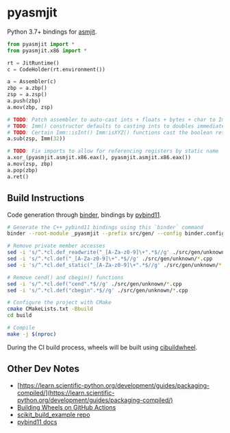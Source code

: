 # pyasmjit
Python 3.7+ bindings for [asmjit](https://github.com/asmjit/asmjit).

```python
from pyasmjit import *
from pyasmjit.x86 import *

rt = JitRuntime()
c = CodeHolder(rt.environment())

a = Assembler(c)
zbp = a.zbp()
zsp = a.zsp()
a.push(zbp)
a.mov(zbp, zsp)

# TODO: Patch assembler to auto-cast ints + floats + bytes + char to Immutable values
# TODO: Imm() constructor defaults to casting ints to doubles immediately. Need to fix that.
# TODO: Certain Imm::isInt() Imm:isXYZ() functions cast the boolean return values back to ints. Need to fix that.
a.sub(zsp, Imm(32))

# TODO: Fix imports to allow for referencing registers by static name
a.xor_(pyasmjit.asmjit.x86.eax(), pyasmjit.asmjit.x86.eax())
a.mov(zsp, zbp)
a.pop(zbp)
a.ret()
```

## Build Instructions
Code generation through [binder](https://cppbinder.readthedocs.io/en/latest/config.html), bindings by [pybind11](https://github.com/pybind/pybind11).

```bash
# Generate the C++ pybind11 bindings using this `binder` command
binder --root-module _pyasmjit --prefix src/gen/ --config binder.config src/all_includes.hpp -- -std=c++11 -Iextern/asmjit/src/ -DNDEBUG -iwithsysroot=/usr/local/c++/13/ -DASMJIT_NO_DEPRECATED

# Remove private member accesses
sed -i 's/^.*cl.def_readwrite("_[A-Za-z0-9]\+".*$//g' ./src/gen/unknown/*.cpp
sed -i 's/^.*cl.def("_[A-Za-z0-9]\+".*$//g' ./src/gen/unknown/*.cpp
sed -i 's/^.*cl.def_static("_[A-Za-z0-9]\+".*$//g' ./src/gen/unknown/*.cpp

# Remove cend() and cbegin() functions
sed -i 's/^.*cl.def("cend".*$//g' ./src/gen/unknown/*.cpp
sed -i 's/^.*cl.def("cbegin".*$//g' ./src/gen/unknown/*.cpp

# Configure the project with CMake
cmake CMakeLists.txt -Bbuild
cd build

# Compile
make -j $(nproc)
```

During the CI build process, wheels will be built using [cibuildwheel](https://cibuildwheel.pypa.io/en/stable/).

## Other Dev Notes
- [https://learn.scientific-python.org/development/guides/packaging-compiled/](https://learn.scientific-python.org/development/guides/packaging-compiled/)
- [Building Wheels on GitHub Actions](https://learn.scientific-python.org/development/guides/gha-wheels/)
- [scikit_build_example repo](https://github.com/pybind/scikit_build_example/tree/master)
- [pybind11 docs](https://pybind11.readthedocs.io/en/latest/classes.html)